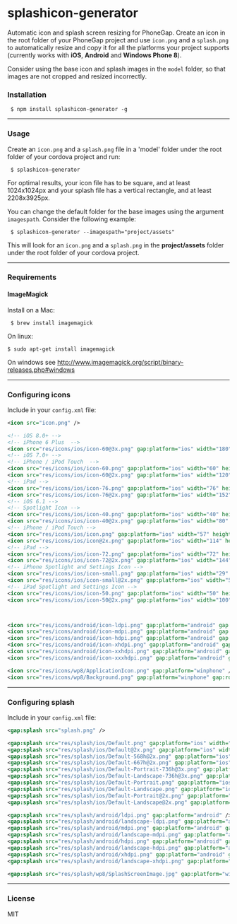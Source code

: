 # splashicon-generator

Automatic icon and splash screen resizing for PhoneGap. Create an icon in the root folder of your PhoneGap project and use ```icon.png``` and a ```splash.png``` to automatically resize and copy it for all the platforms your project supports (currently works with **iOS**, **Android** and **Windows Phone 8**).

Consider using the base icon and splash images in the `model` folder, so that images are not cropped and resized incorrectly.

### Installation

     $ npm install splashicon-generator -g

---

### Usage

Create an ```icon.png``` and a ```splash.png``` file in a 'model' folder under the root folder of your cordova project and run:

     $ splashicon-generator

For optimal results, your icon file has to be square, and at least 1024x1024px and your splash file has a vertical rectangle, and at least 2208x3925px.

You can change the default folder for the base images using the argument `imagespath`. Consider the following example:

     $ splashicon-generator --imagespath="project/assets"

This will look for an ```icon.png``` and a ```splash.png``` in the **project/assets** folder under the root folder of your cordova project.

---

### Requirements

#### ImageMagick

Install on a Mac:

     $ brew install imagemagick

On linux:

    $ sudo apt-get install imagemagick

On windows see http://www.imagemagick.org/script/binary-releases.php#windows

---

### Configuring icons

Include in your ```config.xml``` file:

```xml
<icon src="icon.png" />

<!-- iOS 8.0+ -->
<!-- iPhone 6 Plus  -->
<icon src="res/icons/ios/icon-60@3x.png" gap:platform="ios" width="180" height="180" />
<!-- iOS 7.0+ -->
<!-- iPhone / iPod Touch  -->
<icon src="res/icons/ios/icon-60.png" gap:platform="ios" width="60" height="60" />
<icon src="res/icons/ios/icon-60@2x.png" gap:platform="ios" width="120" height="120" />
<!-- iPad -->
<icon src="res/icons/ios/icon-76.png" gap:platform="ios" width="76" height="76" />
<icon src="res/icons/ios/icon-76@2x.png" gap:platform="ios" width="152" height="152" />
<!-- iOS 6.1 -->
<!-- Spotlight Icon -->
<icon src="res/icons/ios/icon-40.png" gap:platform="ios" width="40" height="40" />
<icon src="res/icons/ios/icon-40@2x.png" gap:platform="ios" width="80" height="80" />
<!-- iPhone / iPod Touch -->
<icon src="res/icons/ios/icon.png" gap:platform="ios" width="57" height="57" />
<icon src="res/icons/ios/icon@2x.png" gap:platform="ios" width="114" height="114" />
<!-- iPad -->
<icon src="res/icons/ios/icon-72.png" gap:platform="ios" width="72" height="72" />
<icon src="res/icons/ios/icon-72@2x.png" gap:platform="ios" width="144" height="144" />
<!-- iPhone Spotlight and Settings Icon -->
<icon src="res/icons/ios/icon-small.png" gap:platform="ios" width="29" height="29" />
<icon src="res/icons/ios/icon-small@2x.png" gap:platform="ios" width="58" height="58" />
<!-- iPad Spotlight and Settings Icon -->
<icon src="res/icons/ios/icon-50.png" gap:platform="ios" width="50" height="50" />
<icon src="res/icons/ios/icon-50@2x.png" gap:platform="ios" width="100" height="100" />



<icon src="res/icons/android/icon-ldpi.png" gap:platform="android" gap:qualifier="ldpi" />
<icon src="res/icons/android/icon-mdpi.png" gap:platform="android" gap:qualifier="mdpi" />
<icon src="res/icons/android/icon-hdpi.png" gap:platform="android" gap:qualifier="hdpi" />
<icon src="res/icons/android/icon-xhdpi.png" gap:platform="android" gap:qualifier="xhdpi" />
<icon src="res/icons/android/icon-xxhdpi.png" gap:platform="android" gap:qualifier="xxhdpi" />
<icon src="res/icons/android/icon-xxxhdpi.png" gap:platform="android" gap:qualifier="xxxhdpi" />

<icon src="res/icons/wp8/ApplicationIcon.png" gap:platform="winphone" />
<icon src="res/icons/wp8/Background.png" gap:platform="winphone" gap:role="background" />
```

---

### Configuring splash

Include in your ```config.xml``` file:

```xml
<gap:splash src="splash.png" />

<gap:splash src="res/splash/ios/Default.png" gap:platform="ios" width="320" height="480" />
<gap:splash src="res/splash/ios/Default@2x.png" gap:platform="ios" width="640" height="960" />
<gap:splash src="res/splash/ios/Default-568h@2x.png" gap:platform="ios" width="640" height="1136" />
<gap:splash src="res/splash/ios/Default-667h@2x.png" gap:platform="ios" width="750" height="1334" />
<gap:splash src="res/splash/ios/Default-Portrait-736h@3x.png" gap:platform="ios" width="1242" height="2208" />
<gap:splash src="res/splash/ios/Default-Landscape-736h@3x.png" gap:platform="ios" width="2208" height="1242" />
<gap:splash src="res/splash/ios/Default-Portrait.png" gap:platform="ios" width="768" height="1024" />
<gap:splash src="res/splash/ios/Default-Landscape.png" gap:platform="ios" width="1024" height="768" />
<gap:splash src="res/splash/ios/Default-Portrait@2x.png" gap:platform="ios" width="1536" height="2048" />
<gap:splash src="res/splash/ios/Default-Landscape@2x.png" gap:platform="ios" width="2048" height="1536" />

<gap:splash src="res/splash/android/ldpi.png" gap:platform="android" />
<gap:splash src="res/splash/android/landscape-ldpi.png" gap:platform="android" gap:qualifier="land-ldpi" />
<gap:splash src="res/splash/android/mdpi.png" gap:platform="android" gap:qualifier="mdpi" />
<gap:splash src="res/splash/android/landscape-mdpi.png" gap:platform="android" gap:qualifier="land-mdpi" />
<gap:splash src="res/splash/android/hdpi.png" gap:platform="android" gap:qualifier="hdpi" />
<gap:splash src="res/splash/android/landscape-hdpi.png" gap:platform="android" gap:qualifier="land-hdpi" />
<gap:splash src="res/splash/android/xhdpi.png" gap:platform="android" gap:qualifier="xhdpi" />
<gap:splash src="res/splash/android/landscape-xhdpi.png" gap:platform="android" gap:qualifier="land-xhdpi" />

<gap:splash src="res/splash/wp8/SplashScreenImage.jpg" gap:platform="winphone" />
```

---

### License

MIT
